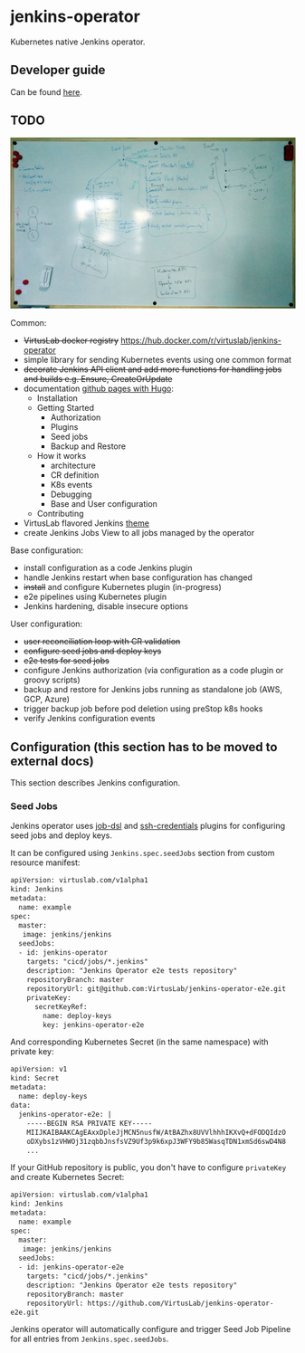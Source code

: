 # jenkins-operator

Kubernetes native Jenkins operator.

## Developer guide

Can be found [here][developer_guide].

## TODO

![jenkins-operator-draft](jenkins-operator-draft.png)

Common:
* ~~VirtusLab docker registry~~ https://hub.docker.com/r/virtuslab/jenkins-operator
* simple library for sending Kubernetes events using one common format
* ~~decorate Jenkins API client and add more functions for handling jobs and builds e.g. Ensure, CreateOrUpdate~~
* documentation [github pages with Hugo](https://gohugo.io/):
    * Installation
    * Getting Started
        * Authorization
        * Plugins
        * Seed jobs
        * Backup and Restore
    * How it works
        * architecture
        * CR definition
        * K8s events
        * Debugging
        * Base and User configuration
    * Contributing 
* VirtusLab flavored Jenkins [theme](http://afonsof.com/jenkins-material-theme/)
* create Jenkins Jobs View to all jobs managed by the operator

Base configuration:
* install configuration as a code Jenkins plugin
* handle Jenkins restart when base configuration has changed
* ~~install~~ and configure Kubernetes plugin (in-progress)
* e2e pipelines using Kubernetes plugin
* Jenkins hardening, disable insecure options

User configuration:
* ~~user reconciliation loop with CR validation~~
* ~~configure seed jobs and deploy keys~~
* ~~e2e tests for seed jobs~~
* configure Jenkins authorization (via configuration as a code plugin or groovy scripts)
* backup and restore for Jenkins jobs running as standalone job (AWS, GCP, Azure)
* trigger backup job before pod deletion using preStop k8s hooks
* verify Jenkins configuration events

## Configuration (this section has to be moved to external docs)

This section describes Jenkins configuration.

### Seed Jobs

Jenkins operator uses [job-dsl][job-dsl] and [ssh-credentials][ssh-credentials] plugins for configuring seed jobs
and deploy keys.


It can be configured using `Jenkins.spec.seedJobs` section from custom resource manifest:

```
apiVersion: virtuslab.com/v1alpha1
kind: Jenkins
metadata:
  name: example
spec:
  master:
   image: jenkins/jenkins
  seedJobs:
  - id: jenkins-operator
    targets: "cicd/jobs/*.jenkins"
    description: "Jenkins Operator e2e tests repository"
    repositoryBranch: master
    repositoryUrl: git@github.com:VirtusLab/jenkins-operator-e2e.git
    privateKey:
      secretKeyRef:
        name: deploy-keys
        key: jenkins-operator-e2e
```

And corresponding Kubernetes Secret (in the same namespace) with private key:

```
apiVersion: v1
kind: Secret
metadata:
  name: deploy-keys
data:
  jenkins-operator-e2e: |
    -----BEGIN RSA PRIVATE KEY-----
    MIIJKAIBAAKCAgEAxxDpleJjMCN5nusfW/AtBAZhx8UVVlhhhIKXvQ+dFODQIdzO
    oDXybs1zVHWOj31zqbbJnsfsVZ9Uf3p9k6xpJ3WFY9b85WasqTDN1xmSd6swD4N8
    ...
```

If your GitHub repository is public, you don't have to configure `privateKey` and create Kubernetes Secret:

```
apiVersion: virtuslab.com/v1alpha1
kind: Jenkins
metadata:
  name: example
spec:
  master:
   image: jenkins/jenkins
  seedJobs:
  - id: jenkins-operator-e2e
    targets: "cicd/jobs/*.jenkins"
    description: "Jenkins Operator e2e tests repository"
    repositoryBranch: master
    repositoryUrl: https://github.com/VirtusLab/jenkins-operator-e2e.git
```

Jenkins operator will automatically configure and trigger Seed Job Pipeline for all entries from `Jenkins.spec.seedJobs`.


[developer_guide]:doc/developer-guide.md
[job-dsl]:https://github.com/jenkinsci/job-dsl-plugin
[ssh-credentials]:https://github.com/jenkinsci/ssh-credentials-plugin